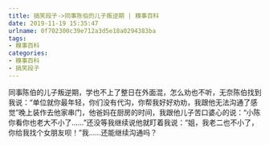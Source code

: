 ```yaml
---
title: 搞笑段子->同事陈伯的儿子叛逆期 | 糗事百科
date: 2019-11-19 15:35:47
urlname: 0f702300c39e712a3d5e18a0294383ba
tags: 
- 糗事百科
categories:
- 糗事百科
- 搞笑段子
---
```

同事陈伯的儿子叛逆期，学也不上了整日在外面混，怎么劝也不听，无奈陈伯找到我说：“单位就你最年轻，你们没有代沟，你帮我好好劝劝，我跟他无法沟通了感觉”晚上装作去他家串门，他爸妈在厨房的时间，我跟他儿子苦口婆心的说：“小陈你看你也老大不小了……”还没等我继续说他就盯着我说：“姐，我老二也不小了，你给我找个女朋友呗！”我……还能继续沟通吗？


